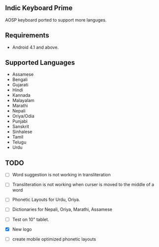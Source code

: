 ## Indic Keyboard Prime
AOSP keyboard ported to support more languges.

## Requirements

* Android 4.1 and above.

## Supported Languages
* Assamese
* Bengali
* Gujarati
* Hindi
* Kannada
* Malayalam
* Marathi
* Nepali
* Oriya/Odia
* Punjabi
* Sanskrit
* Sinhalese
* Tamil
* Telugu
* Urdu


## TODO

- [ ] Word suggestion is not working in transliteration
- [ ] Transliteration is not working when curser is moved to the middle of a word
- [ ] Phonetic Layouts for Urdu, Oriya.
- [ ] Dictionaries for Nepali, Oriya, Marathi, Assamese
- [ ] Test on 10" tablet.
- [x] New logo
- [ ] create mobile optimized phonetic layouts

